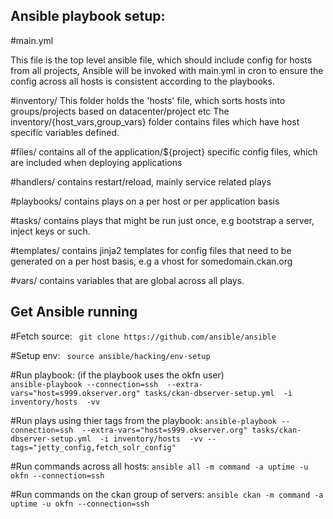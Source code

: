 Ansible playbook setup:
---

#main.yml

This file is the top level ansible file, which should include config for hosts from all projects,
Ansible will be invoked with main.yml in cron to ensure the config across all hosts is consistent according to the playbooks.

#inventory/
This folder holds the 'hosts' file, which sorts hosts into groups/projects based on datacenter/project etc
The inventory/{host_vars,group_vars} folder contains files which have host specific variables defined.

#files/ 
contains all of the application/${project} specific config files, which are included when deploying applications

#handlers/
contains restart/reload, mainly service related plays

#playbooks/
contains plays on a per host or per application basis

#tasks/
contains plays that might be run just once, e.g bootstrap a server, inject keys or such.

#templates/
contains jinja2 templates for config files that need to be generated on a per host basis, e.g a vhost for somedomain.ckan.org

#vars/
contains variables that are global across all plays.


Get Ansible running
---

#Fetch source:
``` git clone https://github.com/ansible/ansible```

#Setup env:
``` source ansible/hacking/env-setup```

#Run playbook: 
(if the playbook uses the okfn user)  
``` ansible-playbook --connection=ssh  --extra-vars="host=s999.okserver.org" tasks/ckan-dbserver-setup.yml  -i inventory/hosts  -vv ```

#Run plays using thier tags from the playbook:
``` ansible-playbook --connection=ssh  --extra-vars="host=s999.okserver.org" tasks/ckan-dbserver-setup.yml  -i inventory/hosts  -vv --tags="jetty_config,fetch_solr_config" ```

#Run commands across all hosts:
``` ansible all -m command -a uptime -u okfn --connection=ssh ```

#Run commands on the ckan group of servers:
``` ansible ckan -m command -a uptime -u okfn --connection=ssh ```
